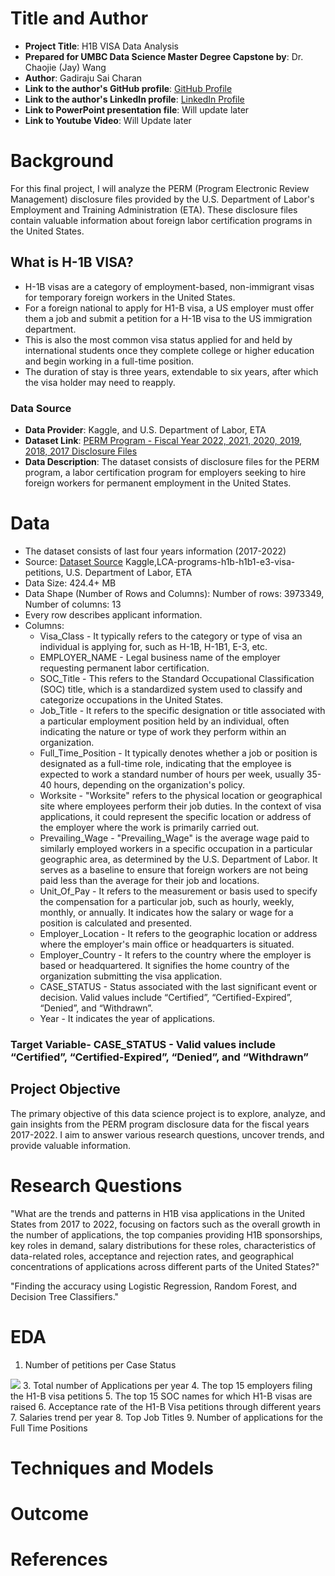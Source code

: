                                                               
# Title and Author

- **Project Title**: H1B VISA Data Analysis 
- **Prepared for UMBC Data Science Master Degree Capstone by**: Dr. Chaojie (Jay) Wang
- **Author**: Gadiraju Sai Charan
- **Link to the author's GitHub profile**: [GitHub Profile](https://github.com/Saicharan0297)
- **Link to the author's LinkedIn profile**: [LinkedIn Profile](https://www.linkedin.com/in/sai-charan-gadiraju/)
- **Link to PowerPoint presentation file**: Will update later 
- **Link to Youtube Video**: Will Update later

# Background

For this final project, I will analyze the PERM (Program Electronic Review Management) disclosure files provided by the U.S. Department of Labor's Employment and Training Administration (ETA). These disclosure files contain valuable information about foreign labor certification programs in the United States.

## What is H-1B VISA?
- H-1B visas are a category of employment-based, non-immigrant visas for temporary foreign workers in the United States. 
- For a foreign national to apply for H1-B visa, a US employer must offer them a job and submit a petition for a H-1B visa to the US immigration department. 
- This is also the most common visa status applied for and held by international students once they complete college or higher education and begin working in a full-time position.
- The duration of stay is three years, extendable to six years, after which the visa holder may need to reapply.

### Data Source
- **Data Provider**: Kaggle, and U.S. Department of Labor, ETA
- **Dataset Link**: [PERM Program - Fiscal Year 2022, 2021, 2020, 2019, 2018, 2017 Disclosure Files]([(https://www.kaggle.com/datasets/jishnukoliyadan/lca-programs-h1b-h1b1-e3-visa-petitions)])
- **Data Description**: The dataset consists of disclosure files for the PERM program, a labor certification program for employers seeking to hire foreign workers for permanent employment in the United States.

# Data

- The dataset consists of last four years information (2017-2022)
- Source: [Dataset Source]([https://www.dol.gov/agencies/eta/foreign-labor/performance](https://www.kaggle.com/datasets/jishnukoliyadan/lca-programs-h1b-h1b1-e3-visa-petitions))  Kaggle,LCA-programs-h1b-h1b1-e3-visa-petitions, U.S. Department of Labor, ETA
- Data Size: 424.4+ MB
- Data Shape (Number of Rows and Columns): Number of rows: 3973349, Number of columns: 13
- Every row describes applicant information.
- Columns:
  - Visa_Class -  It typically refers to the category or type of visa an individual is applying for, such as H-1B, H-1B1, E-3, etc.
  - EMPLOYER_NAME - Legal business name of the employer requesting permanent labor certification.
  - SOC_Title - This refers to the Standard Occupational Classification (SOC) title, which is a standardized system used to classify and categorize occupations in the United States.
  - Job_Title - It refers to the specific designation or title associated with a particular employment position held by an individual, often indicating the nature or type of work they perform within an organization.
  - Full_Time_Position - It typically denotes whether a job or position is designated as a full-time role, indicating that the employee is expected to work a standard number of hours per week, usually 35-40 hours, depending on the organization's policy.
  - Worksite - "Worksite" refers to the physical location or geographical site where employees perform their job duties. In the context of visa applications, it could represent the specific location or address of the employer where the work is primarily carried out.
  - Prevailing_Wage - "Prevailing_Wage" is the average wage paid to similarly employed workers in a specific occupation in a particular geographic area, as determined by the U.S. Department of Labor. It serves as a baseline to ensure that foreign workers are not being paid less than the average for their job and locations.
  - Unit_Of_Pay - It refers to the measurement or basis used to specify the compensation for a particular job, such as hourly, weekly, monthly, or annually. It indicates how the salary or wage for a position is calculated and presented.
  - Employer_Location - It refers to the geographic location or address where the employer's main office or headquarters is situated.
  - Employer_Country - It refers to the country where the employer is based or headquartered. It signifies the home country of the organization submitting the visa application.
  - CASE_STATUS - Status associated with the last significant event or decision. Valid values include “Certified”, “Certified-Expired”, “Denied”, and “Withdrawn”. 
  -  Year - It indicates the year of applications.

### Target Variable- CASE_STATUS - Valid values include “Certified”, “Certified-Expired”, “Denied”, and “Withdrawn”

## Project Objective

The primary objective of this data science project is to explore, analyze, and gain insights from the PERM program disclosure data for the fiscal years 2017-2022. I aim to answer various research questions, uncover trends, and provide valuable information.

# Research Questions

"What are the trends and patterns in H1B visa applications in the United States from 2017 to 2022, focusing on factors such as the overall growth in the number of applications, the top companies providing H1B sponsorships, key roles in demand, salary distributions for these roles, characteristics of data-related roles, acceptance and rejection rates, and geographical concentrations of applications across different parts of the United States?"

"Finding the accuracy using Logistic Regression, Random Forest, and Decision Tree Classifiers."

# EDA 

1. Number of petitions per Case Status

  <img src="Images/1.jpeg"/>
3. Total number of Applications per year
4. The top 15 employers filing the H1-B visa petitions
5. The top 15 SOC names for which H1-B visas are raised
6. Acceptance rate of the H1-B Visa petitions through different years
7. Salaries trend per year
8. Top Job Titles
9. Number of applications for the Full Time Positions

# Techniques and Models

# Outcome

# References
